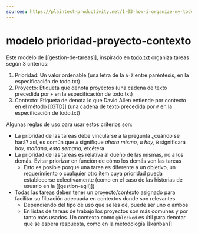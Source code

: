 ```yaml
---
sources: https://plaintext-productivity.net/1-03-how-i-organize-my-todo-txt-file.html
---
```

# modelo prioridad-proyecto-contexto
Este modelo de [[gestion-de-tareas]], inspirado en [todo.txt](http://todotxt.org/) organiza tareas según 3 criterios:

1. Prioridad: Un valor ordenable (una letra de la  `A-Z` entre paréntesis, en la especificación de todo.txt)
2. Proyecto: Etiqueta que denota proyectos (una cadena de texto precedida por `+` en la especificación de todo.txt)
3. Contexto: Etiqueta de denota lo que David Allen entiende por contexto en el método [[GTD]] (una cadena de texto precedida por `@` en la especificación de todo.txt)

Algunas reglas de uso para usar estos criterios son:

- La prioridad de las tareas debe vincularse a la pregunta ¿cuándo se hará? así, es común que `A` signifique *ahora mismo*, u *hoy*, `B` significará *hoy, mañana, esta semana*, etcétera
- La prioridad de las tareas es relativa al dueño de las mismas, no a los demás. Evitar priorizar en función de cómo los demás ven las tareas
    - Esto es posible porque una tarea es diferente a un objetivo, un requerimiento o cualquier otro item cuya prioridad pueda establecerse colectivamente (como en el caso de las historias de usuario en la [[gestion-agil]])
- Todas las tareas deben tener un proyecto/contexto asignado para facilitar su filtración adecuada en contextos donde son relevantes
    - Dependiendo del tipo de uso que se les dé, puede ser uno o ambos
    - En listas de tareas de trabajo los proyectos son más comunes y por tanto más usados. Un contexto como `@blocked` es útil para denotar que se espera respuesta, como en la metodología [[kanban]]
